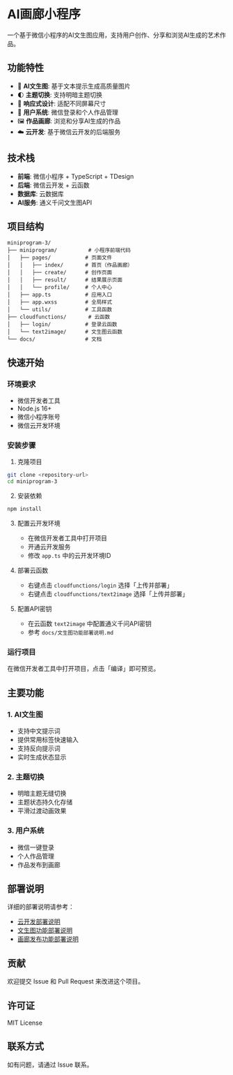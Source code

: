# AI画廊小程序

一个基于微信小程序的AI文生图应用，支持用户创作、分享和浏览AI生成的艺术作品。

## 功能特性

- 🎨 **AI文生图**: 基于文本提示生成高质量图片
- 🌓 **主题切换**: 支持明暗主题切换
- 📱 **响应式设计**: 适配不同屏幕尺寸
- 👤 **用户系统**: 微信登录和个人作品管理
- 🖼️ **作品画廊**: 浏览和分享AI生成的作品
- ☁️ **云开发**: 基于微信云开发的后端服务

## 技术栈

- **前端**: 微信小程序 + TypeScript + TDesign
- **后端**: 微信云开发 + 云函数
- **数据库**: 云数据库
- **AI服务**: 通义千问文生图API

## 项目结构

```
miniprogram-3/
├── miniprogram/          # 小程序前端代码
│   ├── pages/           # 页面文件
│   │   ├── index/       # 首页（作品画廊）
│   │   ├── create/      # 创作页面
│   │   ├── result/      # 结果展示页面
│   │   └── profile/     # 个人中心
│   ├── app.ts           # 应用入口
│   ├── app.wxss         # 全局样式
│   └── utils/           # 工具函数
├── cloudfunctions/       # 云函数
│   ├── login/           # 登录云函数
│   └── text2image/      # 文生图云函数
└── docs/                # 文档
```

## 快速开始

### 环境要求

- 微信开发者工具
- Node.js 16+
- 微信小程序账号
- 微信云开发环境

### 安装步骤

1. 克隆项目
```bash
git clone <repository-url>
cd miniprogram-3
```

2. 安装依赖
```bash
npm install
```

3. 配置云开发环境
   - 在微信开发者工具中打开项目
   - 开通云开发服务
   - 修改 `app.ts` 中的云开发环境ID

4. 部署云函数
   - 右键点击 `cloudfunctions/login` 选择「上传并部署」
   - 右键点击 `cloudfunctions/text2image` 选择「上传并部署」

5. 配置API密钥
   - 在云函数 `text2image` 中配置通义千问API密钥
   - 参考 `docs/文生图功能部署说明.md`

### 运行项目

在微信开发者工具中打开项目，点击「编译」即可预览。

## 主要功能

### 1. AI文生图
- 支持中文提示词
- 提供常用标签快速输入
- 支持反向提示词
- 实时生成状态显示

### 2. 主题切换
- 明暗主题无缝切换
- 主题状态持久化存储
- 平滑过渡动画效果

### 3. 用户系统
- 微信一键登录
- 个人作品管理
- 作品发布到画廊

## 部署说明

详细的部署说明请参考：
- [云开发部署说明](./云开发部署说明.md)
- [文生图功能部署说明](./docs/文生图功能部署说明.md)
- [画廊发布功能部署说明](./docs/画廊发布功能部署说明.md)

## 贡献

欢迎提交 Issue 和 Pull Request 来改进这个项目。

## 许可证

MIT License

## 联系方式

如有问题，请通过 Issue 联系。